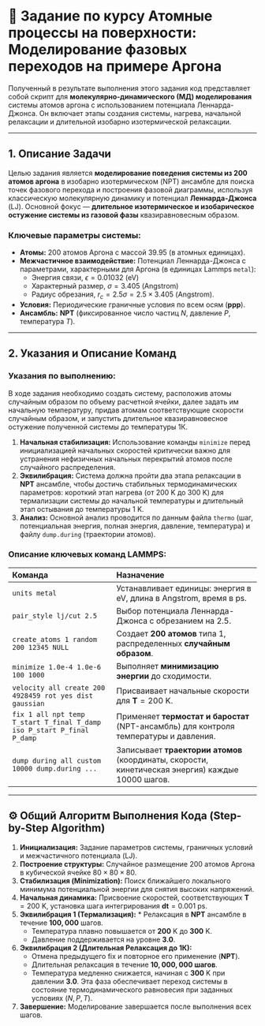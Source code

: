 # 📝 Задание по курсу Атомные процессы на поверхности: Моделирование фазовых переходов на примере Аргона

Полученный в результате выполнения этого задания код представляет собой скрипт для **молекулярно-динамического (МД) моделирования** 
системы атомов аргона с использованием потенциала Леннарда-Джонса. Он включает этапы создания системы, нагрева, начальной релаксации 
и длительной изобарно изотермической релаксации.

***

## 1. Описание Задачи

Целью задания является **моделирование поведения системы из 200 атомов аргона** в изобарно изотермическом (NPT) ансамбле для 
поиска точек фазового перехода и построения фазовой диаграммы, используя классическую молекулярную динамику и потенциал 
**Леннарда-Джонса** $\left( \text{LJ} \right)$. Основной фокус — **длительное изотермическое и изобарическое остужение системы 
из газовой фазы** квазиравновесным образом.

### Ключевые параметры системы:

* **Атомы:** 200 атомов Аргона с массой $39.95$ (в атомных единицах).
* **Межчастичное взаимодействие:** Потенциал Леннарда-Джонса с параметрами, характерными для Аргона (в единицах Lammps `metal`):
    * Энергия связи, $\epsilon = 0.01032$ (eV)
    * Характерный размер, $\sigma = 3.405$ (Angstrom)
    * Радиус обрезания, $r_c = 2.5 \sigma = 2.5 \times 3.405$ (Angstrom).
* **Условия:** Периодические граничные условия по всем осям ($\mathbf{p} \mathbf{p} \mathbf{p}$).
* **Ансамбль:** $\mathbf{NPT}$ (фиксированное число частиц $N$, давление $P$, температура $T$).

***

## 2. Указания и Описание Команд

### Указания по выполнению:

В ходе задания необходимо создать систему, расположив атомы случайным образом по объему расчетной ячейки, далее задать им 
начальную температуру, придав атомам соответствующие скорости случайным образом, и запустить длительное квазиравновесное 
остужение полученной системы до температуры 1К.

1.  **Начальная стабилизация:** Использование команды `minimize` перед инициализацией начальных скоростей критически важно
для устранения нефизичных начальных перекрытий атомов после случайного распределения.
3.  **Эквилибрация:** Система должна пройти два этапа релаксации в $\mathbf{NPT}$ ансамбле, чтобы достичь стабильных термодинамических
параметров: короткий этап нагрева (от 200 K до 300 K) для термализации системы до начальной температуры и длительный этап остывания до температуры 1 K.
5.  **Анализ:** Основной анализ проводится по данным файла `thermo` (шаг, потенциальная энергия, полная энергия, давление, температура)
и файлу `dump.during` (траектории атомов).

### Описание ключевых команд LAMMPS:

| Команда | Назначение |
| :--- | :--- |
| `units metal` | Устанавливает единицы: энергия в $\text{eV}$, длина в $\text{Angstrom}$, время в $\text{ps}$. |
| `pair_style lj/cut 2.5` | Выбор потенциала Леннарда-Джонса с обрезанием на $2.5$. |
| `create_atoms 1 random 200 12345 NULL` | Создает **200 атомов** типа 1, распределенных **случайным образом**. |
| `minimize 1.0e-4 1.0e-6 100 1000` | Выполняет **минимизацию энергии** до сходимости. |
| `velocity all create 200 4928459 rot yes dist gaussian` | Присваивает начальные скорости для $\mathbf{T}=200 \text{ K}$. |
| `fix 1 all npt temp T_start T_final T_damp iso P_start P_final P_damp` | Применяет **термостат и баростат** (NPT-ансамбль) для контроля температуры и давления. |
| `dump during all custom 10000 dump.during ...` | Записывает **траектории атомов** (координаты, скорости, кинетическая энергия) каждые 10000 шагов. |

***

## ⚙️ Общий Алгоритм Выполнения Кода (Step-by-Step Algorithm)

1.  **Инициализация:** Задание параметров системы, граничных условий и межчастичного потенциала (LJ).
2.  **Построение структуры:** Случайное размещение 200 атомов Аргона в кубической ячейке $80 \times 80 \times 80$.
3.  **Стабилизация (Minimization):** Поиск ближайшего локального минимума потенциальной энергии для снятия высоких напряжений.
4.  **Начальная динамика:** Присвоение скоростей, соответствующих $\mathbf{T}=200 \text{ K}$, установка шага интегрирования $\mathbf{dt} = 0.001 \text{ ps}$.
5.  **Эквилибрация 1 (Термализация):** * Релаксация в $\mathbf{NPT}$ ансамбле в течение $\mathbf{100,000}$ шагов.
    * Температура плавно повышается от $\mathbf{200 \text{ K}}$ до $\mathbf{300 \text{ K}}$.
    * Давление поддерживается на уровне $\mathbf{3.0}$.
6.  **Эквилибрация 2 (Длительная Релаксация до 1К):**
    * Отмена предыдущего fix и повторное его применение ($\mathbf{NPT}$).
    * Длительная релаксация в течение **$10,000,000$ шагов**.
    * Температура медленно снижается, начиная с $\mathbf{300 \text{ K}}$ при давлении $\mathbf{3.0}$. Эта фаза обеспечивает переход системы в
состояние термодинамического равновесия при заданных условиях ($N, P, T$).
7.  **Завершение:** Моделирование завершается после выполнения всех шагов.
